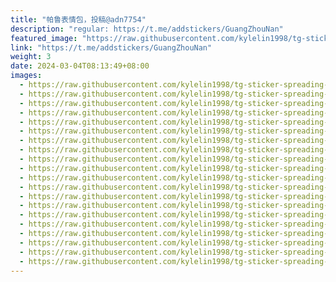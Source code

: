 ```yaml
---
title: "帕鲁表情包，投稿@adn7754"
description: "regular: https://t.me/addstickers/GuangZhouNan"
featured_image: "https://raw.githubusercontent.com/kylelin1998/tg-sticker-spreading-worldwide-images/main/img/c280e73d-f54f-45a8-ac31-1b2d90a1ecf6.jpg"
link: "https://t.me/addstickers/GuangZhouNan"
weight: 3
date: 2024-03-04T08:13:49+08:00
images:
  - https://raw.githubusercontent.com/kylelin1998/tg-sticker-spreading-worldwide-images/main/img/c280e73d-f54f-45a8-ac31-1b2d90a1ecf6.jpg
  - https://raw.githubusercontent.com/kylelin1998/tg-sticker-spreading-worldwide-images/main/img/9e0f6c43-7c17-457a-8288-1d0ae55b2d04.jpg
  - https://raw.githubusercontent.com/kylelin1998/tg-sticker-spreading-worldwide-images/main/img/170dfbb8-491c-43c0-90f0-e1390946b1c6.jpg
  - https://raw.githubusercontent.com/kylelin1998/tg-sticker-spreading-worldwide-images/main/img/7df9061e-1ec7-4d2b-a2b9-cd4e97bc91fe.jpg
  - https://raw.githubusercontent.com/kylelin1998/tg-sticker-spreading-worldwide-images/main/img/f8d268f1-8772-4f38-88f7-0802a175f158.jpg
  - https://raw.githubusercontent.com/kylelin1998/tg-sticker-spreading-worldwide-images/main/img/212b54d5-bac4-4262-941f-429ad3a27ca7.jpg
  - https://raw.githubusercontent.com/kylelin1998/tg-sticker-spreading-worldwide-images/main/img/104f72b9-42bc-4fbf-be2c-871d9646e351.jpg
  - https://raw.githubusercontent.com/kylelin1998/tg-sticker-spreading-worldwide-images/main/img/491a8750-0642-444d-8513-226d291d10a5.jpg
  - https://raw.githubusercontent.com/kylelin1998/tg-sticker-spreading-worldwide-images/main/img/4d9af206-ead6-4922-98ff-3c1063500b04.jpg
  - https://raw.githubusercontent.com/kylelin1998/tg-sticker-spreading-worldwide-images/main/img/6b06783a-2fd8-4c4b-bfcd-a92323a8c492.jpg
  - https://raw.githubusercontent.com/kylelin1998/tg-sticker-spreading-worldwide-images/main/img/3e965467-90f1-498b-a07c-a2d3edac709a.jpg
  - https://raw.githubusercontent.com/kylelin1998/tg-sticker-spreading-worldwide-images/main/img/7ead3f69-0cd9-4d00-8ee1-920d74d39f8c.jpg
  - https://raw.githubusercontent.com/kylelin1998/tg-sticker-spreading-worldwide-images/main/img/2768a1c1-502e-4ca4-a586-73cea6c6f1fa.jpg
  - https://raw.githubusercontent.com/kylelin1998/tg-sticker-spreading-worldwide-images/main/img/72e4b2d7-552f-4a7f-8d75-d9e4d20ce8d8.jpg
  - https://raw.githubusercontent.com/kylelin1998/tg-sticker-spreading-worldwide-images/main/img/4634eb59-1a25-4929-9442-f9c800e0f7e1.jpg
  - https://raw.githubusercontent.com/kylelin1998/tg-sticker-spreading-worldwide-images/main/img/116b4853-2bf0-46f7-ac35-f240e9dfdfcc.jpg
  - https://raw.githubusercontent.com/kylelin1998/tg-sticker-spreading-worldwide-images/main/img/ad93c554-a73c-4114-9c05-5c5fbf702bea.jpg
  - https://raw.githubusercontent.com/kylelin1998/tg-sticker-spreading-worldwide-images/main/img/1823630a-0760-4c15-bb31-a4ab62c24af0.jpg
  - https://raw.githubusercontent.com/kylelin1998/tg-sticker-spreading-worldwide-images/main/img/9fafb32c-524b-4f50-b15a-fa72d1cb4358.jpg
  - https://raw.githubusercontent.com/kylelin1998/tg-sticker-spreading-worldwide-images/main/img/1c5284f4-fc77-463c-a06c-e524c583da39.jpg
---
```

